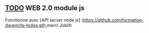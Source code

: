 
## [ TODO](https://ricou12.github.io/todo-web2.0/)  WEB 2.0 module js
Fonctionne avec [API server node js] (https://github.com/formation-dwwm/tp-todos.git),merci Joblih

